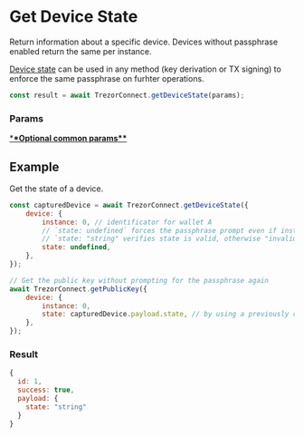 # Get Device State

Return information about a specific device. Devices without passphrase enabled return the same per instance.

[Device state](commonParams.md) can be used in any method (key derivation or TX signing) to enforce the same passphrase on furhter operations.

```javascript
const result = await TrezorConnect.getDeviceState(params);
```

### Params

[\***\*Optional common params\*\***](commonParams.md)

## Example

Get the state of a device.

```javascript
const capturedDevice = await TrezorConnect.getDeviceState({
    device: {
        instance: 0, // identificator for wallet A
        // `state: undefined` forces the passphrase prompt even if instance 0 is/was already using "some" pasphrase (let say empty). The Trezor forgets the current state, useful when dealing with multiple hidden wallets on one or more devices
        // `state: "string" verifies state is valid, otherwise "invalid passphrase" error is returned
        state: undefined,
    },
});

// Get the public key without prompting for the passphrase again
await TrezorConnect.getPublicKey({
    device: {
        instance: 0,
        state: capturedDevice.payload.state, // by using a previously capture state identifier, passphrase will not be re-requested
    },
});
```

### Result

```javascript
{
  id: 1,
  success: true,
  payload: {
    state: "string"
  }
}
```

